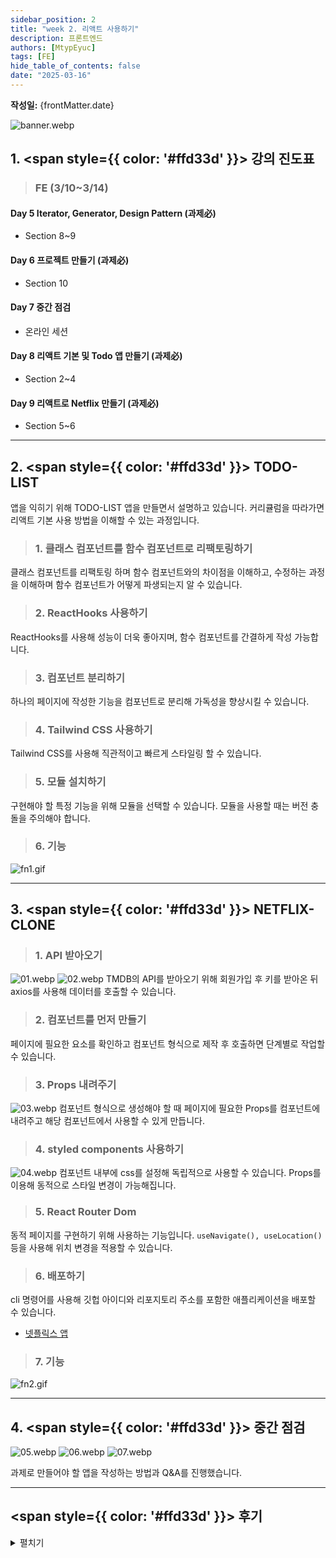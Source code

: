 ```yaml
---
sidebar_position: 2
title: "week 2. 리액트 사용하기"
description: 프론트엔드
authors: [MtypEyuc]
tags: [FE]
hide_table_of_contents: false
date: "2025-03-16"
---
```

**작성일:** {frontMatter.date}

![banner.webp](../../../static/img/FE%20-%20%ED%94%84%EB%A1%A0%ED%8A%B8%EC%97%94%EB%93%9C%20JS%2CREACT/banner.webp)
## 1. <span style={{ color: '#ffd33d' }}> 강의 진도표 </span>

> ### FE (3/10~3/14)
#### Day 5 Iterator, Generator, Design Pattern (과제必)
- Section 8~9
#### Day 6 프로젝트 만들기 (과제必)
- Section 10
#### Day 7 중간 점검
- 온라인 세션
#### Day 8 리액트 기본 및 Todo 앱 만들기 (과제必)
- Section 2~4
#### Day 9 리액트로 Netflix 만들기 (과제必)
- Section 5~6

---
## 2.  <span style={{ color: '#ffd33d' }}> TODO-LIST </span>
앱을 익히기 위해 TODO-LIST 앱을 만들면서 설명하고 있습니다. 커리큘럼을 따라가면 리액트 기본 사용 방법을 이해할 수 있는 과정입니다.

>### 1. 클래스 컴포넌트를 함수 컴포넌트로 리팩토링하기
클래스 컴포넌트를 리팩토링 하며 함수 컴포넌트와의 차이점을 이해하고, 수정하는 과정을 이해하며 함수 컴포넌트가 어떻게 파생되는지 알 수 있습니다.

>### 2. ReactHooks 사용하기
ReactHooks를 사용해 성능이 더욱 좋아지며, 함수 컴포넌트를 간결하게 작성 가능합니다.

>### 3. 컴포넌트 분리하기
하나의 페이지에 작성한 기능을 컴포넌트로 분리해 가독성을 향상시킬 수 있습니다.

>### 4. Tailwind CSS 사용하기
Tailwind CSS를 사용해 직관적이고 빠르게 스타일링 할 수 있습니다.

>### 5. 모듈 설치하기
구현해야 할 특정 기능을 위해 모듈을 선택할 수 있습니다. 모듈을 사용할 때는 버전 충돌을 주의해야 합니다.

>### 6. 기능
![fn1.gif](../../../static/img/FE%20-%20%ED%94%84%EB%A1%A0%ED%8A%B8%EC%97%94%EB%93%9C%20JS%2CREACT/02/fn1.gif)

---
## 3.  <span style={{ color: '#ffd33d' }}> NETFLIX-CLONE </span>

>### 1. API 받아오기
![01.webp](../../../static/img/FE%20-%20%ED%94%84%EB%A1%A0%ED%8A%B8%EC%97%94%EB%93%9C%20JS%2CREACT/02/01.webp)
![02.webp](../../../static/img/FE%20-%20%ED%94%84%EB%A1%A0%ED%8A%B8%EC%97%94%EB%93%9C%20JS%2CREACT/02/02.webp)
TMDB의 API를 받아오기 위해 회원가입 후 키를 받아온 뒤 axios를 사용해 데이터를 호출할 수 있습니다.

>### 2. 컴포넌트를 먼저 만들기
페이지에 필요한 요소를 확인하고 컴포넌트 형식으로 제작 후 호출하면 단계별로 작업할 수 있습니다.

>### 3. Props 내려주기
![03.webp](../../../static/img/FE%20-%20%ED%94%84%EB%A1%A0%ED%8A%B8%EC%97%94%EB%93%9C%20JS%2CREACT/02/03.webp)
컴포넌트 형식으로 생성해야 할 때 페이지에 필요한 Props를 컴포넌트에 내려주고 해당 컴포넌트에서 사용할 수 있게 만듭니다.

>### 4. styled components 사용하기
![04.webp](../../../static/img/FE%20-%20%ED%94%84%EB%A1%A0%ED%8A%B8%EC%97%94%EB%93%9C%20JS%2CREACT/02/04.webp)
컴포넌트 내부에 css를 설정해 독립적으로 사용할 수 있습니다. Props를 이용해 동적으로 스타일 변경이 가능해집니다.

>### 5. React Router Dom
동적 페이지를 구현하기 위해 사용하는 기능입니다. `useNavigate(), useLocation()` 등을 사용해 위치 변경을 적용할 수 있습니다.

>### 6. 배포하기
cli 명령어를 사용해 깃헙 아이디와 리포지토리 주소를 포함한 애플리케이션을 배포할 수 있습니다.
- [넷플릭스 앱](https://mtypeyuc.github.io/React-netflix-clone/)

>### 7. 기능 
![fn2.gif](../../../static/img/FE%20-%20%ED%94%84%EB%A1%A0%ED%8A%B8%EC%97%94%EB%93%9C%20JS%2CREACT/02/fn2.gif)

---
## 4.  <span style={{ color: '#ffd33d' }}> 중간 점검 </span>
![05.webp](../../../static/img/FE%20-%20%ED%94%84%EB%A1%A0%ED%8A%B8%EC%97%94%EB%93%9C%20JS%2CREACT/02/05.webp)
![06.webp](../../../static/img/FE%20-%20%ED%94%84%EB%A1%A0%ED%8A%B8%EC%97%94%EB%93%9C%20JS%2CREACT/02/06.webp)
![07.webp](../../../static/img/FE%20-%20%ED%94%84%EB%A1%A0%ED%8A%B8%EC%97%94%EB%93%9C%20JS%2CREACT/02/07.webp)

과제로 만들어야 할 앱을 작성하는 방법과 Q&A를 진행했습니다. 

---
## <span style={{ color: '#ffd33d' }}> 후기 </span>
<details>
<summary> 펼치기 </summary>

**Liked** : 좋았던 점은 무엇인가?
- 자세한 리액트 사용법
    - 클래스 컴포넌트부터 작성해 리팩토링 하며 컴포넌트화 하는 과정에서 리액트를 이해할 수 있게 만듭니다.

**Lacked** : 아쉬웠던 점, 부족한 점은 무엇인가?
- 워크 플로우 이해
    - 리액트 흐름을 이해해야 강의를 따라갈 수 있습니다. 처음 보는 기능 구현에는 헤맬 수 있습니다.

**Learned** : 배운 점은 무엇인가? (깨달은것, 인사이트, 기억하고 싶은 것 등)
- 리액트에서 자주 사용하는 것들
    - 강의는 리액트 18 버전을 사용해 훅과 Tailwind CSS, styled components 등을 사용하고 Props 데이터를 컴포넌트에서 사용할 수 있게 만드는 방법 등을 배울 수 있었습니다. 


**Longed for** : 앞으로 바라는 것은 무엇인가? (앞으로 어떤 행동을 할것인지)
- 다른 환경 적응
    - 프로젝트가 다른 버전을 사용하거나 언어, 프레임워크가 달라지더라도 바로 투입될 수 있게 여러가지 라이브러리와 프레임워크를 배워 적응하는 방법을 배울 것입니다.
</details>

